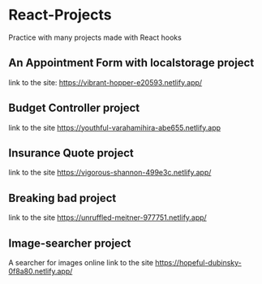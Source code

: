 # React-Projects
Practice with many projects made with React hooks

## An Appointment Form with localstorage project
link to the site: https://vibrant-hopper-e20593.netlify.app/

## Budget Controller project
link to the site https://youthful-varahamihira-abe655.netlify.app

## Insurance Quote project
link to the site https://vigorous-shannon-499e3c.netlify.app/

## Breaking bad project
link to the site https://unruffled-meitner-977751.netlify.app/

## Image-searcher project 
A searcher for images online
link to the site https://hopeful-dubinsky-0f8a80.netlify.app/

